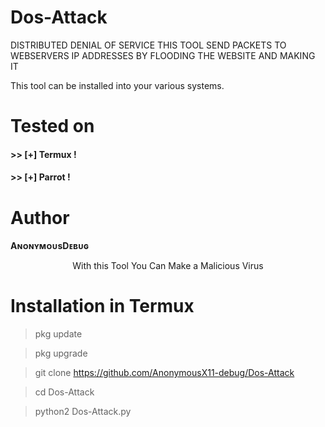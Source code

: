 # Dos-Attack
DISTRIBUTED DENIAL OF SERVICE THIS TOOL SEND PACKETS TO WEBSERVERS IP ADDRESSES BY FLOODING THE WEBSITE AND MAKING IT 

 
This tool can be installed into your various systems.


# Tested on
#### >> [+] Termux !
#### >> [+] Parrot !

# Author
**AɴᴏɴʏᴍᴏᴜsDᴇʙᴜɢ**

<p align="center">
With this Tool You Can Make a Malicious  Virus
</p>

# Installation in Termux
> pkg update 

> pkg upgrade

> git clone https://github.com/AnonymousX11-debug/Dos-Attack

>cd Dos-Attack

>python2 Dos-Attack.py

